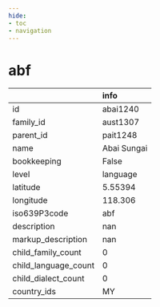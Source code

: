 ```yaml
---
hide:
- toc
- navigation
---
```

# abf
|                      | info        |
|:---------------------|:------------|
| id                   | abai1240    |
| family_id            | aust1307    |
| parent_id            | pait1248    |
| name                 | Abai Sungai |
| bookkeeping          | False       |
| level                | language    |
| latitude             | 5.55394     |
| longitude            | 118.306     |
| iso639P3code         | abf         |
| description          | nan         |
| markup_description   | nan         |
| child_family_count   | 0           |
| child_language_count | 0           |
| child_dialect_count  | 0           |
| country_ids          | MY          |